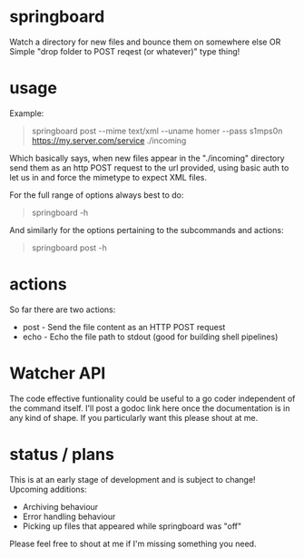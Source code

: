 # springboard
Watch a directory for new files and bounce them on somewhere else
OR Simple "drop folder to POST reqest (or whatever)" type thing!

# usage

Example:

> springboard post --mime text/xml --uname homer --pass s1mps0n https://my.server.com/service ./incoming

Which basically says, when new files appear in the "./incoming" directory send them as an http POST request to the url provided, using basic auth to let us in and force the mimetype to expect XML files.

For the full range of options always best to do:

> springboard -h
 
And similarly for the options pertaining to the subcommands and actions:
 
> springboard post -h

 
# actions
 
 So far there are two actions:
 
 * post - Send the file content as an HTTP POST request
 * echo - Echo the file path to stdout (good for building shell pipelines)
 
# Watcher API

The code effective funtionality could be useful to a go coder independent of the command itself. I'll post a godoc link here once the documentation is in any kind of shape. If you particularly want this please shout at me.

# status / plans
 
 This is at an early stage of development and is subject to change! Upcoming additions:
 
* Archiving behaviour
* Error handling behaviour
* Picking up files that appeared while springboard was "off" 

Please feel free to shout at me if I'm missing something you need.
